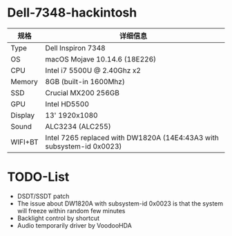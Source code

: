 # Dell-7348-hackintosh

| 规格    | 详细信息                                                              |
|---------|-----------------------------------------------------------------------|
| Type    | Dell Inspiron 7348                                                    |
| OS      | macOS Mojave 10.14.6 (18E226)                                         |
| CPU     | Intel i7 5500U @ 2.40Ghz x2                                           |
| Memory  | 8GB (built-in 1600Mhz)                                                |
| SSD     | Crucial MX200 256GB                                                   |
| GPU     | Intel HD5500                                                          |
| Display | 13' 1920x1080                                                         |
| Sound   | ALC3234 (ALC255)                                                      |
| WIFI+BT | Intel 7265 replaced with DW1820A (14E4:43A3 with subsystem-id 0x0023) |

# TODO-List

- DSDT/SSDT patch
- The issue about DW1820A with subsystem-id 0x0023 is that the system will freeze within random few minutes
- Backlight control by shortcut
- Audio temporarily driver by VoodooHDA

